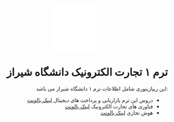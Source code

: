 <div dir="rtl">

<p align="center">
  <img src="logo.png" >
</p>

# ترم ۱ تجارت الکترونیک دانشگاه شیراز

:این ریپازیتوری شامل اطلاعات ترم ۱ دانشگاه شیراز می باشد

- دروس این ترم بازاریابی و پرداخت های دیجیتال
  [لینک بالونت](https://balo.me/shirazuEMarketing)
- فناوری های تجارت الکترونیک
  [لینک بالونت](https://balo.me/shirazuECommerceTech)
- هوش تجاری
  [لینک بالونت](https://balo.me/shirazuBI)

</div>
